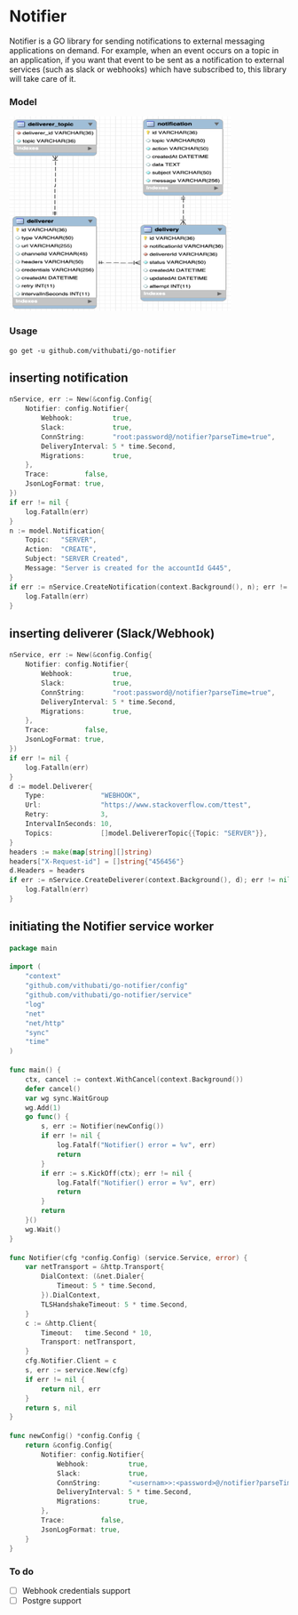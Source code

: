 # Notifier

Notifier is a GO library for sending notifications to external messaging applications on demand. For example, when an
event occurs on a topic in an application, if you want that event to be sent as a notification to external services
(such as slack or webhooks) which have subscribed to, this library will take care of it.

### Model

<img alt="db_model.png" height="350" src="./assets/db_model.png" width="400"/>

### Usage

```shell
go get -u github.com/vithubati/go-notifier
```

## inserting notification

```go
nService, err := New(&config.Config{
    Notifier: config.Notifier{
        Webhook:          true,
        Slack:            true,
        ConnString:       "root:password@/notifier?parseTime=true",
        DeliveryInterval: 5 * time.Second,
        Migrations:       true,
    },
    Trace:         false,
    JsonLogFormat: true,
})
if err != nil {
    log.Fatalln(err)
}
n := model.Notification{
    Topic:   "SERVER",
    Action:  "CREATE",
    Subject: "SERVER Created",
    Message: "Server is created for the accountId G445",
}
if err := nService.CreateNotification(context.Background(), n); err != nil {
    log.Fatalln(err)
}
```

## inserting deliverer (Slack/Webhook)

```go
nService, err := New(&config.Config{
    Notifier: config.Notifier{
        Webhook:          true,
        Slack:            true,
        ConnString:       "root:password@/notifier?parseTime=true",
        DeliveryInterval: 5 * time.Second,
        Migrations:       true,
    },
    Trace:         false,
    JsonLogFormat: true,
})
if err != nil {
    log.Fatalln(err)
}
d := model.Deliverer{
    Type:              "WEBHOOK",
    Url:               "https://www.stackoverflow.com/ttest",
    Retry:             3,
    IntervalInSeconds: 10,
    Topics:            []model.DelivererTopic{{Topic: "SERVER"}},
}
headers := make(map[string][]string)
headers["X-Request-id"] = []string{"456456"}
d.Headers = headers
if err := nService.CreateDeliverer(context.Background(), d); err != nil {
    log.Fatalln(err)
}
```

## initiating the Notifier service worker

```go
package main

import (
	"context"
	"github.com/vithubati/go-notifier/config"
	"github.com/vithubati/go-notifier/service"
	"log"
	"net"
	"net/http"
	"sync"
	"time"
)

func main() {
	ctx, cancel := context.WithCancel(context.Background())
	defer cancel()
	var wg sync.WaitGroup
	wg.Add(1)
	go func() {
		s, err := Notifier(newConfig())
		if err != nil {
			log.Fatalf("Notifier() error = %v", err)
			return
		}
		if err := s.KickOff(ctx); err != nil {
			log.Fatalf("Notifier() error = %v", err)
			return
		}
		return
	}()
	wg.Wait()
}

func Notifier(cfg *config.Config) (service.Service, error) {
	var netTransport = &http.Transport{
		DialContext: (&net.Dialer{
			Timeout: 5 * time.Second,
		}).DialContext,
		TLSHandshakeTimeout: 5 * time.Second,
	}
	c := &http.Client{
		Timeout:   time.Second * 10,
		Transport: netTransport,
	}
	cfg.Notifier.Client = c
	s, err := service.New(cfg)
	if err != nil {
		return nil, err
	}
	return s, nil
}

func newConfig() *config.Config {
	return &config.Config{
		Notifier: config.Notifier{
			Webhook:          true,
			Slack:            true,
			ConnString:       "<usernam>>:<password>@/notifier?parseTime=true",
			DeliveryInterval: 5 * time.Second,
			Migrations:       true,
		},
		Trace:         false,
		JsonLogFormat: true,
	}
}

````

### To do

* [ ]  Webhook credentials support
* [ ]  Postgre support
